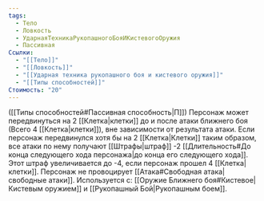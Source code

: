 ```yaml
---
tags:
  - Тело
  - Ловкость
  - УдарнаяТехникаРукопашногоБояИКистевогоОружия
  - Пассивная
Ссылки:
  - "[[Тело]]"
  - "[[Ловкость]]"
  - "[[Ударная техника рукопашного боя и кистевого оружия]]"
  - "[[Типы способностей]]"
Стоимость: "20"
---
```

([[Типы способностей#Пассивная способность|П]]) Персонаж может передвинуться на 2 [[Клетка|клетки]] до и после атаки ближнего боя (Всего 4 [[Клетка|клетки]]), вне зависимости от результата атаки. Если персонаж передвинулся хотя бы на 2 [[Клетка|Клетки]] таким образом, все атаки по нему получают [[Штрафы|штраф]] -2 [[Длительность#До конца следующего хода персонажа|до конца его следующего хода]]. Этот штраф увеличивается до -4, если персонаж прошел 4 [[Клетка|клетки]]. Персонаж не провоцирует [[Атака#Свободная атака|свободные атаки]].
Используется с: [[Оружие Ближнего боя#Кистевое|Кистевым оружием]] и [[Рукопашный Бой|Рукопашным боем]].